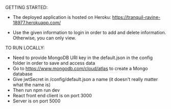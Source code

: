 GETTING STARTED:

- The deployed application is hosted on Heroku: https://tranquil-ravine-18977.herokuapp.com/

- Use the given information to login in order to add and delete information. Otherwise, you can only view. 

TO RUN LOCALLY: 
- Need to provide MongoDB URI key in the default.json in the config folder in order to save and access data
- Go to https://www.mongodb.com/cloud/atlas to create a Mongo database
- Give jwtSecret in /config/default.json a name (it doesn't really matter what the name is)
- Then run npm run dev
- React front end client is on port 3000
- Server is on port 5000



